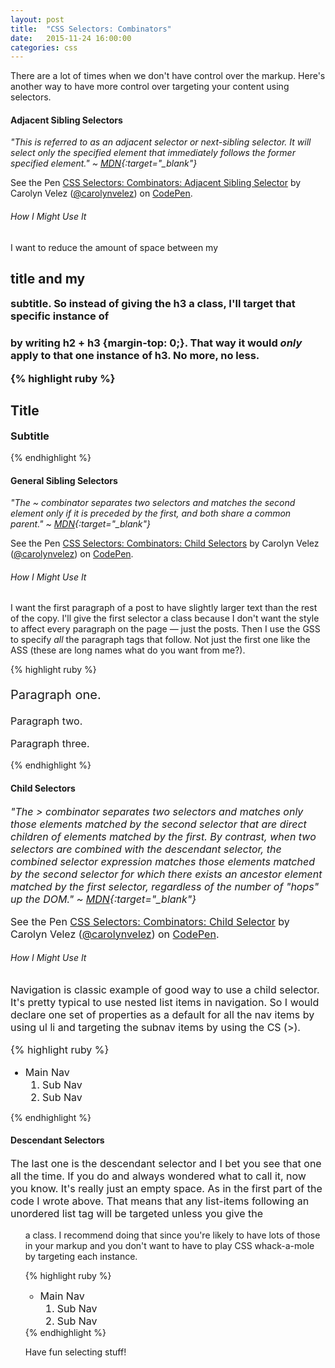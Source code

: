 ```yaml
---
layout: post
title:  "CSS Selectors: Combinators"
date:   2015-11-24 16:00:00
categories: css
---
```


There are a lot of times when we don't have control over the markup. Here's another way to have more control over targeting your content using selectors. 


#### Adjacent Sibling Selectors
*"This is referred to as an adjacent selector or next-sibling selector. It will select only the specified element that immediately follows the former specified element." ~ [MDN](https://developer.mozilla.org/en-US/docs/Web/CSS/Adjacent_sibling_selectors){:target="_blank"}*

<p data-height="200" data-theme-id="0" data-slug-hash="MadZEd" data-default-tab="result" data-user="carolynvelez" class='codepen'>See the Pen <a href='http://codepen.io/carolynvelez/pen/MadZEd/'>CSS Selectors: Combinators: Adjacent Sibling Selector</a> by Carolyn Velez (<a href='http://codepen.io/carolynvelez'>@carolynvelez</a>) on <a href='http://codepen.io'>CodePen</a>.</p><script async src="//assets.codepen.io/assets/embed/ei.js"></script>

###### How I Might Use It
I want to reduce the amount of space between my <h2> title and my <h3> subtitle. So instead of giving the h3 a class, I'll target that specific instance of <h3> by writing h2 + h3 {margin-top: 0;}. That way it would *only* apply to that one instance of h3. No more, no less.

{% highlight ruby %}
<style>
	h2 + h3 { margin-top: 0;}
</style>

<h2>Title</h2>
<h3>Subtitle</h3>
{% endhighlight %}


#### General Sibling Selectors
*"The ~ combinator separates two selectors and matches the second element only if it is preceded by the first, and both share a common parent." ~ [MDN](https://developer.mozilla.org/en-US/docs/Web/CSS/General_sibling_selectors){:target="_blank"}*

<p data-height="200" data-theme-id="0" data-slug-hash="NGVewL" data-default-tab="result" data-user="carolynvelez" class='codepen'>See the Pen <a href='http://codepen.io/carolynvelez/pen/NGVewL/'>CSS Selectors: Combinators: Child Selectors</a> by Carolyn Velez (<a href='http://codepen.io/carolynvelez'>@carolynvelez</a>) on <a href='http://codepen.io'>CodePen</a>.</p><script async src="//assets.codepen.io/assets/embed/ei.js"></script>

###### How I Might Use It
I want the first paragraph of a post to have slightly larger text than the rest of the copy. I'll give the first selector a class because I don't want the style to affect every paragraph on the page — just the posts. Then I use the GSS to specify *all* the paragraph tags that follow. Not just the first one like the ASS (these are long names what do you want from me?).

{% highlight ruby %}
<style>
	p.post {font-size: 20px;}
	p.post ~ p {font-size: 16px;}
</style>

<p class="post">Paragraph one.</p>
<p>Paragraph two.</p>
<p>Paragraph three.</p>
{% endhighlight %}


#### Child Selectors
*"The > combinator separates two selectors and matches only those elements matched by the second selector that are direct children of elements matched by the first. By contrast, when two selectors are combined with the descendant selector, the combined selector expression matches those elements matched by the second selector for which there exists an ancestor element matched by the first selector, regardless of the number of "hops" up the DOM." ~ [MDN](https://developer.mozilla.org/en-US/docs/Web/CSS/Child_selectors){:target="_blank"}*

<p data-height="250" data-theme-id="0" data-slug-hash="bVyOYj" data-default-tab="result" data-user="carolynvelez" class='codepen'>See the Pen <a href='http://codepen.io/carolynvelez/pen/bVyOYj/'>CSS Selectors: Combinators: Child Selector</a> by Carolyn Velez (<a href='http://codepen.io/carolynvelez'>@carolynvelez</a>) on <a href='http://codepen.io'>CodePen</a>.</p>
<script async src="//assets.codepen.io/assets/embed/ei.js"></script>

###### How I Might Use It
Navigation is classic example of good way to use a child selector. It's pretty typical to use nested list items in navigation. So I would declare one set of properties as a default for all the nav items by using ul li and targeting the subnav items by using the CS (>).

{% highlight ruby %}
<style>
	ul li {font-size: 16px;}
	ul > li {font-size: 20px;}
</style>

<ul>
	<li>Main Nav
		<ol>
			<li>Sub Nav</li>
			<li>Sub Nav</li>
		</ol>
	</li>
</ul>
{% endhighlight %}


#### Descendant Selectors
The last one is the descendant selector and I bet you see that one all the time. If you do and always wondered what to call it, now you know. It's really just an empty space. As in the first part of the code I wrote above. That means that any list-items following an unordered list tag will be targeted unless you give the <ul> a class. I recommend doing that since you're likely to have lots of those in your markup and you don't want to have to play CSS whack-a-mole by targeting each instance.

{% highlight ruby %}
<style>
	ul li {font-size: 16px;}
	..
</style>

<ul>
	<li>Main Nav
		<ol>
			<li>Sub Nav</li>
			<li>Sub Nav</li>
		</ol>
	</li>
</ul>
{% endhighlight %}

Have fun selecting stuff!